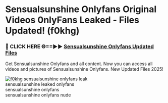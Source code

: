 # Sensualsunshine Onlyfans Original Videos 0nlyFans Leaked - Files Updated! (f0khg)

<h3>🔴 CLICK HERE 🌐==►► <a href="https://tinyurl.com/x26r9saj" rel="nofollow">Sensualsunshine Onlyfans Updated Files</a></h3>

Get Sensualsunshine Onlyfans and all content. Now you can access all videos and pictures of Sensualsunshine Onlyfans. New Updated Files 2025!

[![f0khg](https://i.imgur.com/LkgZPqh.gif)](https://tinyurl.com/x26r9saj)
sensualsunshine onlyfans leak<br>
sensualsunshine leaked onlyfans<br>
sensualsunshine onlyfans<br>
sensualsunshine onlyfans nude